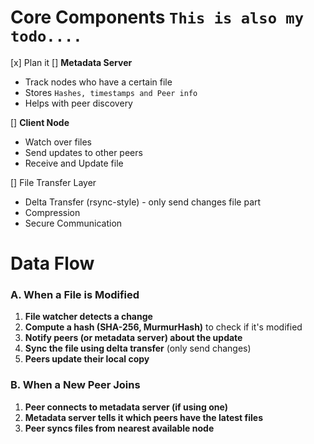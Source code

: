 # Core Components `This is also my todo....`
[x] Plan it
[]  **Metadata Server**
  - Track nodes who have a certain file
  - Stores `Hashes, timestamps and Peer info`
  - Helps with peer discovery

[] **Client Node**
  - Watch over files
  - Send updates to other peers
  - Receive and Update file

[]  File Transfer Layer
- Delta Transfer (rsync-style) - only send changes file part
- Compression
- Secure Communication


# Data Flow
### **A. When a File is Modified**

1. **File watcher detects a change**  
2. **Compute a hash (SHA-256, MurmurHash)** to check if it's modified  
3. **Notify peers (or metadata server) about the update**  
4. **Sync the file using delta transfer** (only send changes)  
5. **Peers update their local copy**

### **B. When a New Peer Joins**

1.  **Peer connects to metadata server (if using one)**  
2. **Metadata server tells it which peers have the latest files**  
3. **Peer syncs files from nearest available node**
